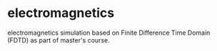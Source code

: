 # electromagnetics
electromagnetics simulation based on Finite Difference Time Domain (FDTD) as part of master's course.
